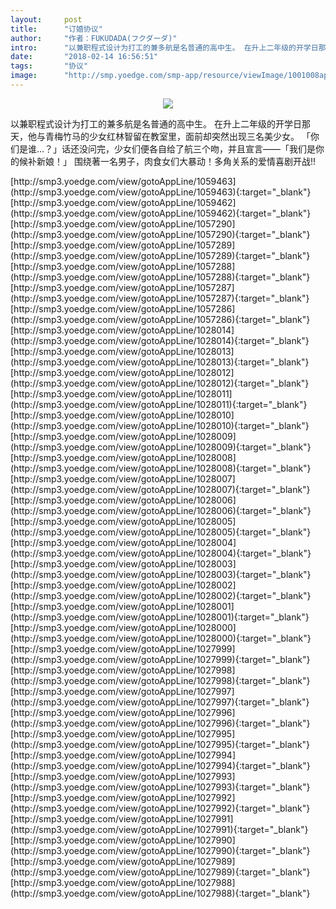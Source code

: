 ```yaml
---
layout:     post
title:      "订婚协议"
author:     "作者：FUKUDADA(フクダーダ)"
intro:      "以兼职程式设计为打工的兼多航是名普通的高中生。 在升上二年级的开学日那天，他与青梅竹马的少女红林智留在教室里，面前却突然出现三名美少女。 「你们是谁…？」话还没问完，少女们便各自给了航三个吻，并且宣言——「我们是你的候补新娘！」 围绕著一名男子，肉食女们大暴动！多角关系的爱情喜剧开战!!"
date:       "2018-02-14 16:56:51"
tags:       "协议"
image:      "http://smp.yoedge.com/smp-app/resource/viewImage/1001008appline.png"
---
```

<div style="text-align: center">
<p><img src="http://smp.yoedge.com/smp-app/resource/viewImage/1001008appline.png"/></p>
</div>
<p class="post-meta">
<span>以兼职程式设计为打工的兼多航是名普通的高中生。 在升上二年级的开学日那天，他与青梅竹马的少女红林智留在教室里，面前却突然出现三名美少女。 「你们是谁…？」话还没问完，少女们便各自给了航三个吻，并且宣言——「我们是你的候补新娘！」 围绕著一名男子，肉食女们大暴动！多角关系的爱情喜剧开战!!</span>
</p>
[http://smp3.yoedge.com/view/gotoAppLine/1059463](http://smp3.yoedge.com/view/gotoAppLine/1059463){:target="_blank"}
[http://smp3.yoedge.com/view/gotoAppLine/1059462](http://smp3.yoedge.com/view/gotoAppLine/1059462){:target="_blank"}
[http://smp3.yoedge.com/view/gotoAppLine/1057290](http://smp3.yoedge.com/view/gotoAppLine/1057290){:target="_blank"}
[http://smp3.yoedge.com/view/gotoAppLine/1057289](http://smp3.yoedge.com/view/gotoAppLine/1057289){:target="_blank"}
[http://smp3.yoedge.com/view/gotoAppLine/1057288](http://smp3.yoedge.com/view/gotoAppLine/1057288){:target="_blank"}
[http://smp3.yoedge.com/view/gotoAppLine/1057287](http://smp3.yoedge.com/view/gotoAppLine/1057287){:target="_blank"}
[http://smp3.yoedge.com/view/gotoAppLine/1057286](http://smp3.yoedge.com/view/gotoAppLine/1057286){:target="_blank"}
[http://smp3.yoedge.com/view/gotoAppLine/1028014](http://smp3.yoedge.com/view/gotoAppLine/1028014){:target="_blank"}
[http://smp3.yoedge.com/view/gotoAppLine/1028013](http://smp3.yoedge.com/view/gotoAppLine/1028013){:target="_blank"}
[http://smp3.yoedge.com/view/gotoAppLine/1028012](http://smp3.yoedge.com/view/gotoAppLine/1028012){:target="_blank"}
[http://smp3.yoedge.com/view/gotoAppLine/1028011](http://smp3.yoedge.com/view/gotoAppLine/1028011){:target="_blank"}
[http://smp3.yoedge.com/view/gotoAppLine/1028010](http://smp3.yoedge.com/view/gotoAppLine/1028010){:target="_blank"}
[http://smp3.yoedge.com/view/gotoAppLine/1028009](http://smp3.yoedge.com/view/gotoAppLine/1028009){:target="_blank"}
[http://smp3.yoedge.com/view/gotoAppLine/1028008](http://smp3.yoedge.com/view/gotoAppLine/1028008){:target="_blank"}
[http://smp3.yoedge.com/view/gotoAppLine/1028007](http://smp3.yoedge.com/view/gotoAppLine/1028007){:target="_blank"}
[http://smp3.yoedge.com/view/gotoAppLine/1028006](http://smp3.yoedge.com/view/gotoAppLine/1028006){:target="_blank"}
[http://smp3.yoedge.com/view/gotoAppLine/1028005](http://smp3.yoedge.com/view/gotoAppLine/1028005){:target="_blank"}
[http://smp3.yoedge.com/view/gotoAppLine/1028004](http://smp3.yoedge.com/view/gotoAppLine/1028004){:target="_blank"}
[http://smp3.yoedge.com/view/gotoAppLine/1028003](http://smp3.yoedge.com/view/gotoAppLine/1028003){:target="_blank"}
[http://smp3.yoedge.com/view/gotoAppLine/1028002](http://smp3.yoedge.com/view/gotoAppLine/1028002){:target="_blank"}
[http://smp3.yoedge.com/view/gotoAppLine/1028001](http://smp3.yoedge.com/view/gotoAppLine/1028001){:target="_blank"}
[http://smp3.yoedge.com/view/gotoAppLine/1028000](http://smp3.yoedge.com/view/gotoAppLine/1028000){:target="_blank"}
[http://smp3.yoedge.com/view/gotoAppLine/1027999](http://smp3.yoedge.com/view/gotoAppLine/1027999){:target="_blank"}
[http://smp3.yoedge.com/view/gotoAppLine/1027998](http://smp3.yoedge.com/view/gotoAppLine/1027998){:target="_blank"}
[http://smp3.yoedge.com/view/gotoAppLine/1027997](http://smp3.yoedge.com/view/gotoAppLine/1027997){:target="_blank"}
[http://smp3.yoedge.com/view/gotoAppLine/1027996](http://smp3.yoedge.com/view/gotoAppLine/1027996){:target="_blank"}
[http://smp3.yoedge.com/view/gotoAppLine/1027995](http://smp3.yoedge.com/view/gotoAppLine/1027995){:target="_blank"}
[http://smp3.yoedge.com/view/gotoAppLine/1027994](http://smp3.yoedge.com/view/gotoAppLine/1027994){:target="_blank"}
[http://smp3.yoedge.com/view/gotoAppLine/1027993](http://smp3.yoedge.com/view/gotoAppLine/1027993){:target="_blank"}
[http://smp3.yoedge.com/view/gotoAppLine/1027992](http://smp3.yoedge.com/view/gotoAppLine/1027992){:target="_blank"}
[http://smp3.yoedge.com/view/gotoAppLine/1027991](http://smp3.yoedge.com/view/gotoAppLine/1027991){:target="_blank"}
[http://smp3.yoedge.com/view/gotoAppLine/1027990](http://smp3.yoedge.com/view/gotoAppLine/1027990){:target="_blank"}
[http://smp3.yoedge.com/view/gotoAppLine/1027989](http://smp3.yoedge.com/view/gotoAppLine/1027989){:target="_blank"}
[http://smp3.yoedge.com/view/gotoAppLine/1027988](http://smp3.yoedge.com/view/gotoAppLine/1027988){:target="_blank"}


